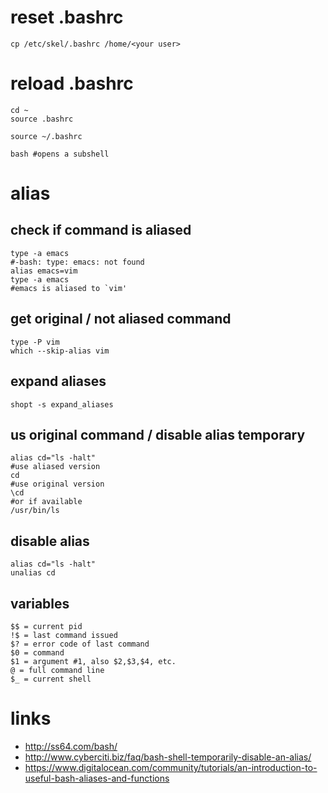 # reset .bashrc

    cp /etc/skel/.bashrc /home/<your user>

# reload .bashrc

    cd ~
    source .bashrc

    source ~/.bashrc

    bash #opens a subshell

# alias

## check if command is aliased

    type -a emacs
    #-bash: type: emacs: not found
    alias emacs=vim
    type -a emacs
    #emacs is aliased to `vim'

## get original / not aliased command

    type -P vim
    which --skip-alias vim

## expand aliases

    shopt -s expand_aliases

## us original command / disable alias temporary

    alias cd="ls -halt"
    #use aliased version
    cd
    #use original version
    \cd
    #or if available
    /usr/bin/ls

## disable alias

    alias cd="ls -halt"
    unalias cd

## variables

```
$$ = current pid
!$ = last command issued
$? = error code of last command
$0 = command
$1 = argument #1, also $2,$3,$4, etc.
@ = full command line
$_ = current shell
```

# links

* http://ss64.com/bash/
* http://www.cyberciti.biz/faq/bash-shell-temporarily-disable-an-alias/
* https://www.digitalocean.com/community/tutorials/an-introduction-to-useful-bash-aliases-and-functions
